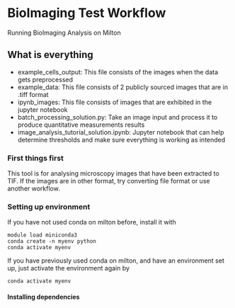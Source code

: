 BioImaging Test Workflow
=================================
Running BioImaging Analysis on Milton

## What is everything

- example_cells_output: This file consists of the images when the data gets preprocessed
- example_data: This file consists of 2 publicly sourced images that are in .tiff format
- ipynb_images: This file consists of images that are exhibited in the jupyter notebook
- batch_processing_solution.py: Take an image input and process it to produce quantitative measurements results
- image_analysis_tutorial_solution.ipynb: Jupyter notebook that can help determine thresholds and make sure everything is working as intended

### First things first
This tool is for analysing microscopy images that have been extracted to TIF. If the images are in other format, try converting file format or use another workflow.

### Setting up environment
If you have not used conda on milton before, install it with
```
module load miniconda3
conda create -n myenv python
conda activate myenv
```
If you have previously used conda on milton, and have an environment set up, just activate the environment again by
```
conda activate myenv
```
#### Installing dependencies
```

```
### 
